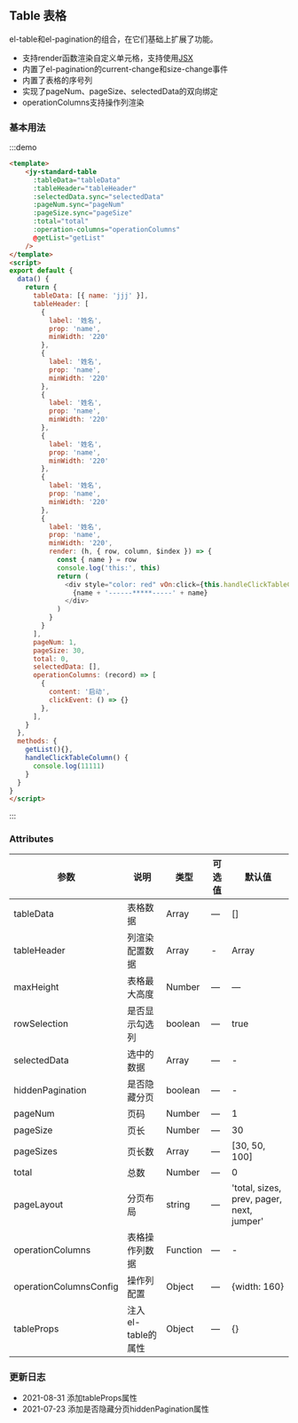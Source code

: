 ## Table 表格

el-table和el-pagination的组合，在它们基础上扩展了功能。
- 支持render函数渲染自定义单元格，支持使用[JSX](https://github.com/vuejs/jsx#installation)
- 内置了el-pagination的current-change和size-change事件
- 内置了表格的序号列
- 实现了pageNum、pageSize、selectedData的双向绑定
- operationColumns支持操作列渲染

### 基本用法

:::demo
```html
<template>
    <jy-standard-table
      :tableData="tableData"
      :tableHeader="tableHeader"
      :selectedData.sync="selectedData"
      :pageNum.sync="pageNum"
      :pageSize.sync="pageSize"
      :total="total"
      :operation-columns="operationColumns"
      @getList="getList"
    />
</template>
<script>
export default {
  data() {
    return {
      tableData: [{ name: 'jjj' }],
      tableHeader: [
        {
          label: '姓名',
          prop: 'name',
          minWidth: '220'
        },
        {
          label: '姓名',
          prop: 'name',
          minWidth: '220'
        },
        {
          label: '姓名',
          prop: 'name',
          minWidth: '220'
        },
        {
          label: '姓名',
          prop: 'name',
          minWidth: '220'
        },
        {
          label: '姓名',
          prop: 'name',
          minWidth: '220'
        },
        {
          label: '姓名',
          prop: 'name',
          minWidth: '220',
          render: (h, { row, column, $index }) => {
            const { name } = row
            console.log('this:', this)
            return (
              <div style="color: red" vOn:click={this.handleClickTableColumn}>
                {name + '------*****-----' + name}
              </div>
            )
          }
        }
      ],
      pageNum: 1,
      pageSize: 30,
      total: 0,
      selectedData: [],
      operationColumns: (record) => [
        {
          content: '启动',
          clickEvent: () => {}
        },
      ],
    }
  },
  methods: {
    getList(){},
    handleClickTableColumn() {
      console.log(11111)
    }
  }
}
</script>
```
:::

### Attributes
| 参数       | 说明                | 类型     | 可选值  | 默认值  |
| -------- | ----------------- | ------ | ---- | ---- |
| tableData    | 表格数据     | Array | —    |  []   |
| tableHeader     | 列渲染配置数据  | Array | -   |  Array   |
| maxHeight     | 表格最大高度       | Number  | —    |  —   |
| rowSelection | 是否显示勾选列  | boolean | —    | true    |
| selectedData  | 选中的数据  | Array | —    | -    |
| hiddenPagination  | 是否隐藏分页  | boolean | —    | -    |
| pageNum    | 页码     | Number | —    | 1    |
| pageSize    | 页长 | Number  | —    | 30    |
| pageSizes | 页长数 | Array | —       | [30, 50, 100]   |
| total    | 总数     | Number | —    |  0   |
| pageLayout     | 分页布局    | string  | —    |  'total, sizes, prev, pager, next, jumper'   |
| operationColumns     | 表格操作列数据   | Function  | —    |  -   |
| operationColumnsConfig     | 操作列配置   | Object  | —    |  {width: 160}   |
| tableProps    | 注入el-table的属性     | Object | —    | {}    |

### 更新日志
- 2021-08-31 添加tableProps属性
- 2021-07-23 添加是否隐藏分页hiddenPagination属性
